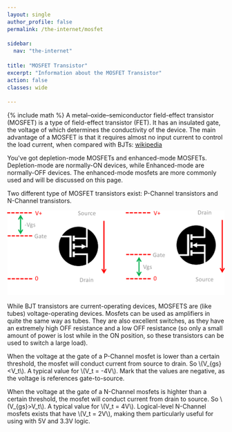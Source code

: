```yaml
---
layout: single
author_profile: false
permalink: /the-internet/mosfet

sidebar:
  nav: "the-internet"

title: "MOSFET Transistor"
excerpt: "Information about the MOSFET Transistor"
action: false
classes: wide

---
```

{% include math %}
A metal–oxide–semiconductor field-effect transistor (MOSFET) is a type of field-effect transistor (FET). It has an insulated gate, the voltage of which determines the conductivity of the device. The main advantage of a MOSFET is that it requires almost no input current to control the load current, when compared with BJTs: [wikipedia](https://en.wikipedia.org/wiki/MOSFET)

You've got depletion-mode MOSFETs and enhanced-mode MOSFETs. Depletion-mode are normally-ON devices, while Enhanced-mode are normally-OFF devices. The enhanced-mode mosfets are more commonly used and will be discussed on this page.

Two different type of MOSFET transistors exist: P-Channel transistors and N-Channel transistors.

![](/assets/images/the-internet/MOSFET.svg)

While BJT transistors are current-operating devices, MOSFETS are (like tubes) voltage-operating devices. Mosfets can be used as amplifiers in quite the same way as tubes. They are also excellent switches, as they have an extremely high OFF resistance and a low OFF resistance (so only a small amount of power is lost while in the ON position, so these transistors can be used to switch a large load).

When the voltage at the gate of a P-Channel mosfet is lower than a certain threshold, the mosfet will conduct current from source to drain. So \\(V_{gs}<V_t\\). A typical value for \\(V_t = -4V\\). Mark that the values are negative, as the voltage is references gate-to-source.

When the voltage at the gate of a N-Channel mosfets is highter than a certain threshold, the mosfet will conduct current from drain to source. So \\(V_{gs}>V_t\\). A typical value for \\(V_t = 4V\\). Logical-level N-Channel mosfets exists that have \\(V_t = 2V\\), making them particularly useful for using with 5V and 3.3V logic.

